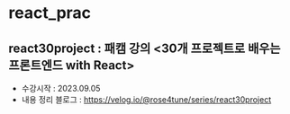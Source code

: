 # react_prac

## react30project : 패캠 강의 <30개 프로젝트로 배우는 프론트엔드 with React>
  - 수강시작 : 2023.09.05
  - 내용 정리 블로그 : https://velog.io/@rose4tune/series/react30project
